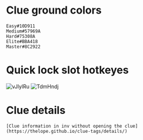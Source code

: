# Clue ground colors
    Easy#10D911
    Medium#57969A
    Hard#75308A
    Elite#BBA418
    Master#8C2922
# Quick lock slot hotkeyes
![vJlylRu](https://github.com/user-attachments/assets/cbe2bf88-1dbb-4b78-84a9-bed427ecf582) ![TdmHndj](https://github.com/user-attachments/assets/cfe898e8-a920-40f8-8a46-2d18700edaaa)
# Clue details
    [Clue information in inv without opening the clue](https://thelope.github.io/clue-tags/details/)
